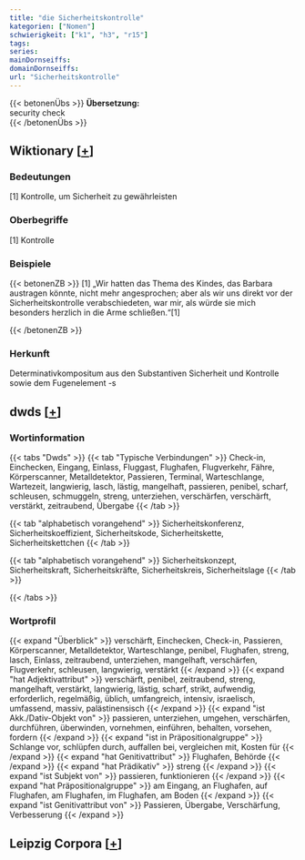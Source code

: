 ```yaml
---
title: "die Sicherheitskontrolle"
kategorien: ["Nomen"]
schwierigkeit: ["k1", "h3", "r15"]
tags:
series:
mainDornseiffs:
domainDornseiffs:
url: "Sicherheitskontrolle"
---
```


{{< betonenÜbs >}}
**Übersetzung:**  
security check  
{{< /betonenÜbs >}}

## Wiktionary [[+](https://de.wiktionary.org/wiki/Sicherheitskontrolle)]

### Bedeutungen
[1] Kontrolle, um Sicherheit zu gewährleisten  

### Oberbegriffe
[1] Kontrolle  

### Beispiele
{{< betonenZB >}}
[1] „Wir hatten das Thema des Kindes, das Barbara austragen könnte, nicht mehr angesprochen; aber als wir uns direkt vor der Sicherheitskontrolle verabschiedeten, war mir, als würde sie mich besonders herzlich in die Arme schließen.“[1]  

{{< /betonenZB >}}
### Herkunft
Determinativkompositum aus den Substantiven Sicherheit und Kontrolle sowie dem Fugenelement -s  



## dwds [[+](https://www.dwds.de/wb/Sicherheitskontrolle)]

### Wortinformation
{{< tabs "Dwds" >}}
{{< tab "Typische Verbindungen" >}}
Check-in, Einchecken, Eingang, Einlass, Fluggast, Flughafen, Flugverkehr, Fähre, Körperscanner, Metalldetektor, Passieren, Terminal, Warteschlange, Wartezeit, langwierig, lasch, lästig, mangelhaft, passieren, penibel, scharf, schleusen, schmuggeln, streng, unterziehen, verschärfen, verschärft, verstärkt, zeitraubend, Übergabe
{{< /tab >}}

{{< tab "alphabetisch vorangehend" >}}
Sicherheitskonferenz, Sicherheitskoeffizient, Sicherheitskode, Sicherheitskette, Sicherheitskettchen
{{< /tab >}}

{{< tab "alphabetisch vorangehend" >}}
Sicherheitskonzept, Sicherheitskraft, Sicherheitskräfte, Sicherheitskreis, Sicherheitslage
{{< /tab >}}

{{< /tabs >}}

### Wortprofil
{{< expand "Überblick" >}} verschärft, Einchecken, Check-in, Passieren, Körperscanner, Metalldetektor, Warteschlange, penibel, Flughafen, streng, lasch, Einlass, zeitraubend, unterziehen, mangelhaft, verschärfen, Flugverkehr, schleusen, langwierig, verstärkt {{< /expand >}}
{{< expand "hat Adjektivattribut" >}} verschärft, penibel, zeitraubend, streng, mangelhaft, verstärkt, langwierig, lästig, scharf, strikt, aufwendig, erforderlich, regelmäßig, üblich, umfangreich, intensiv, israelisch, umfassend, massiv, palästinensisch {{< /expand >}}
{{< expand "ist Akk./Dativ-Objekt von" >}} passieren, unterziehen, umgehen, verschärfen, durchführen, überwinden, vornehmen, einführen, behalten, vorsehen, fordern {{< /expand >}}
{{< expand "ist in Präpositionalgruppe" >}} Schlange vor, schlüpfen durch, auffallen bei, vergleichen mit, Kosten für {{< /expand >}}
{{< expand "hat Genitivattribut" >}} Flughafen, Behörde {{< /expand >}}
{{< expand "hat Prädikativ" >}} streng {{< /expand >}}
{{< expand "ist Subjekt von" >}} passieren, funktionieren {{< /expand >}}
{{< expand "hat Präpositionalgruppe" >}} am Eingang, an Flughafen, auf Flughafen, am Flughafen, im Flughafen, am Boden {{< /expand >}}
{{< expand "ist Genitivattribut von" >}} Passieren, Übergabe, Verschärfung, Verbesserung {{< /expand >}}

## Leipzig Corpora [[+](https://corpora.uni-leipzig.de/en/res?word=Sicherheitskontrolle&corpusId=deu_newscrawl-public_2018)]

